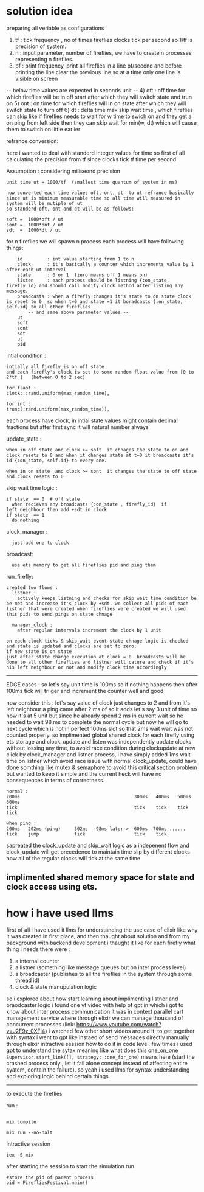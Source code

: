 # solution idea

preparing all veriable as configurations 
1) tf  : tick frequency , no of times fireflies clocks tick per second so 1/tf is precision of system.
2) n   : input parameter, number of fireflies, we have to create n processes representing n fireflies.
3) pf  : print frequency, print all fireflies in a line pf/second and before printing the line clear the previous line so at a time only one line is visible on screen

  -- below time values are expected in seconds unit --
4) oft : off time for which fireflies will be in off start after which they will switch state and trun on
5) ont : on time for which fireflies will in on state after which they will switch state to turn off
6) dt  : delta time max skip wait time , which fireflies can skip like if fireflies needs to wait for w time to swich on and they get a on ping from left side then they can skip wait for min(w, dt) which will cause them to switch on little earlier


refrance conversion:

here i wanted to deal with standerd integer values for time 
so first of all calculating the precision from tf since clocks tick tf time per second 

Assumption : considering miliseond precision

```
unit time ut = 1000/tf  (smallest time quantum of system in ms)

now converted each time values oft, ont, dt  to ut refrance basically since ut is minimum measurable time so all time will measured in system will be mutiple of ut
so standerd oft, ont and dt will be as follows:

soft =  1000*oft / ut
sont =  1000*ont / ut
sdt  =  1000*dt / ut

```

for n fireflies we will spawn n process each process will have following things:
```
    id         : int value starting from 1 to n
    clock      : it's basically a counter which increments value by 1 after each ut interval
    state      : 0 or 1  (zero means off 1 means on)
    listen     : each process should be listning {:on_state, firefly_id} and should call modify_clock method after listing any message.
    broadcasts : when a firefly changes it's state to on state clock is reset to 0  so when t=0 and state =1 it boradcasts {:on_state, self.id} to all other fireflies.
        -- and same above parameter values --
    ut
    soft
    sont
    sdt 
    ut
    pid
```

intial condition :
```
intially all firefly is on off state 
and each firefly's clock is set to some random float value from [0 to 2*tf ]   (between 0 to 2 sec)

for flaot : 
clock: :rand.uniform(max_random_time),

for int :
trunc(:rand.uniform(max_random_time)),
```


each process have clock, in intial state values might contain decimal fractions but after first sync it will natural number always

update_state : 
```
when in off state and clock >= soft  it chnages the state to on and clock resets to 0 and when it changes state at t=0 it broadcasts it's id {:on_state, self.id} to every one.

when in on state  and clock >= sont  it changes the state to off state and clock resets to 0
```

skip wait time logic : 
```
if state  == 0  # off state
  when recieves any broadcasts {:on_state , firefly_id}  if left_neighbour then add +sdt in clock 
if state  == 1
  do nothing
```

clock_manager : 
```
  just add one to clock
```


broadcast:
```
  use ets memory to get all fireflies pid and ping them
```

run_firefly:
```
created two flows :
  listner : 
    actively keeps listning and checks for skip wait time condition be be met and increase it's clock by +sdt. we collect all pids of each listner that were created when fireflies were created we will used this pids to send pings on state chnage

  manager_clock :
    after regular intervals increment the clock by 1 unit

on each clock ticks & skip_wait event state chnage logic is checked and state is updated and clocks are set to zero.
if new state is on state
just after state change execution at clock = 0  broadcasts will be done to all other fireflies and listner will cature and check if it's his left neighbour or not and modify clock time accordingly

```













---------------------------------------------------------------------------------------
EDGE cases : 
so let's say unit time is 100ms so if nothing happens then after 100ms tick will triiger and increment the counter 
well and good

now consider this :
let's say value of clock just changes to 2 and from it's left neighbour a ping came after 2 ms of so it adds 
let's say 3 unit of time so now it's at 5 unit but since he already spend 2 ms in current wait so he needed to wait 98 ms to complete the normal cycle but now he will go to next cycle which is not in perfect 100ms slot so that 2ms wait wait was not counted properly.
so implimented global shared clock for each firefly using ets storage and clock_update and listen was independently update clocks without lossing any time, to avoid race condition during clockupdate at new click by clock_manager and listner process, i have simply added 1ms wait time on listner which avoid race issue with normal clock_update, could have done somthing like mutex & semaphore to avoid this critical section problem but wanted to keep it simple and the current heck will have no consequences in terms of correctness.

```
normal :
200ms                                          300ms   400ms   500ms   600ms
tick                                           tick    tick    tick    tick

when ping :
200ms   202ms (ping)     502ms  -98ms later->  600ms  700ms ......
tick    jump             tick                  tick    tick
```

sapreated the clock_update and skip_wait logic as a indepenent flow and clock_update will get precedence 
to maintain time slip by different clocks now all of the regular clocks will tick at the same time

implimented shared memory space for state and clock access using ets.
-----------------------------------------------------------------------------------------------------------------------------

# how i have used llms
first of all i have used it llms for understanding the use case of elixir like why it was created in first place, and then thaught about solution and from my background with backend development i thaught it like for each firefly what thing i needs there were :
1) a internal counter
2) a listner (something like message queues but on inter process level)
3) a broadcaster (publishes to all the fireflies in the system through some thread id)
4) clock & state manupulation logic 

so i explored about how start learning about implimenting listner and braodcaster logic i found one yt video with help of gpt in which i got to know about inter process communication it was in context parallel cart management service where through elixir we can manage thousand of concurrent processes (link: https://www.youtube.com/watch?v=J2F9z_0XFj4) i watched few other short videos around it, to get together with syntax i went to gpt like instaed of send messages directly manually through elixir intractive session how to do it in code level. few times i used gpt to understand the sytax meaning like what does this one_on_one  ```Supervisor.start_link([], strategy: :one_for_one)``` means here (start the crashed process only , let it fail alone concept instead of affecting entire syatem, contain the failure).
so yeah i used llms for syntax understanding and exploring logic behind certain things.

-------------------------------------------------------------------------------------------------------------------------------

 
to execute the fireflies

run :
```

mix compile 

mix run --no-halt

```

Intractive session 
```
iex -S mix
```
after starting the session
to start the simulation run 
```
#store the pid of parent process
pid = FirefliesFestival.main()

```